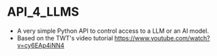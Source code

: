 # API_4_LLMS

- A very simple Python API to control access to a LLM or an AI model.
- Based on the TWT's video tutorial https://www.youtube.com/watch?v=cy6EAp4iNN4
